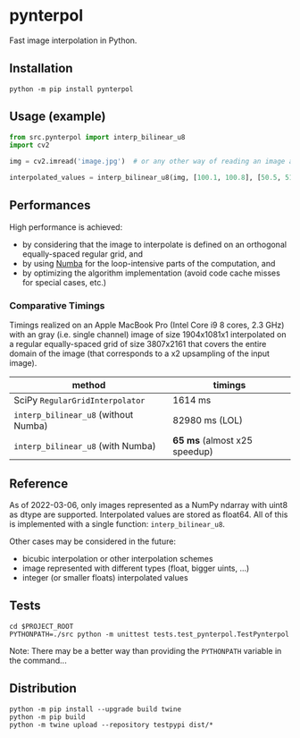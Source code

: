 # pynterpol

Fast image interpolation in Python.

## Installation

```shell
python -m pip install pynterpol
```

## Usage (example)

```python
from src.pynterpol import interp_bilinear_u8
import cv2

img = cv2.imread('image.jpg')  # or any other way of reading an image as a numpy ndarray

interpolated_values = interp_bilinear_u8(img, [100.1, 100.8], [50.5, 51.2])
```

## Performances

High performance is achieved:

- by considering that the image to interpolate is defined on an orthogonal equally-spaced regular grid, and
- by using [Numba](http://numba.pydata.org/) for the loop-intensive parts of the computation, and
- by optimizing the algorithm implementation (avoid code cache misses for special cases, etc.)

### Comparative Timings

Timings realized on an Apple MacBook Pro (Intel Core i9 8 cores, 2.3 GHz)
with an gray (i.e. single channel) image of size 1904x1081x1 interpolated on a regular equally-spaced grid of size
3807x2161 that covers the entire domain of the image
(that corresponds to a x2 upsampling of the input image).

| method | timings |
|--------|---------|
| SciPy `RegularGridInterpolator` | 1614 ms |
| `interp_bilinear_u8` (without Numba) | 82980 ms (LOL) |
| `interp_bilinear_u8` (with Numba) | **65 ms** (almost x25 speedup)|

## Reference

As of 2022-03-06, only images represented as a NumPy ndarray with uint8 as dtype are supported. Interpolated values are
stored as float64. All of this is implemented with a single function: `interp_bilinear_u8`.

Other cases may be considered in the future:

- bicubic interpolation or other interpolation schemes
- image represented with different types (float, bigger uints, ...)
- integer (or smaller floats) interpolated values

## Tests

```shell
cd $PROJECT_ROOT
PYTHONPATH=./src python -m unittest tests.test_pynterpol.TestPynterpol
```

Note: There may be a better way than providing the `PYTHONPATH` variable in the command...

## Distribution

```shell
python -m pip install --upgrade build twine
python -m pip build
python -m twine upload --repository testpypi dist/*
```
